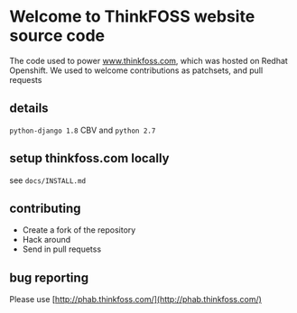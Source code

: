 # Welcome to ThinkFOSS website source code

The code used to power www.thinkfoss.com, which was hosted on Redhat Openshift. We used to welcome contributions as patchsets, 
and pull requests 

## details
`python-django 1.8` CBV  and 
`python 2.7` 

## setup thinkfoss.com locally 
see `docs/INSTALL.md`


## contributing 
* Create a fork of the repository 
* Hack around 
* Send in pull requetss 

## bug reporting 
Please use [http://phab.thinkfoss.com/](http://phab.thinkfoss.com/)
